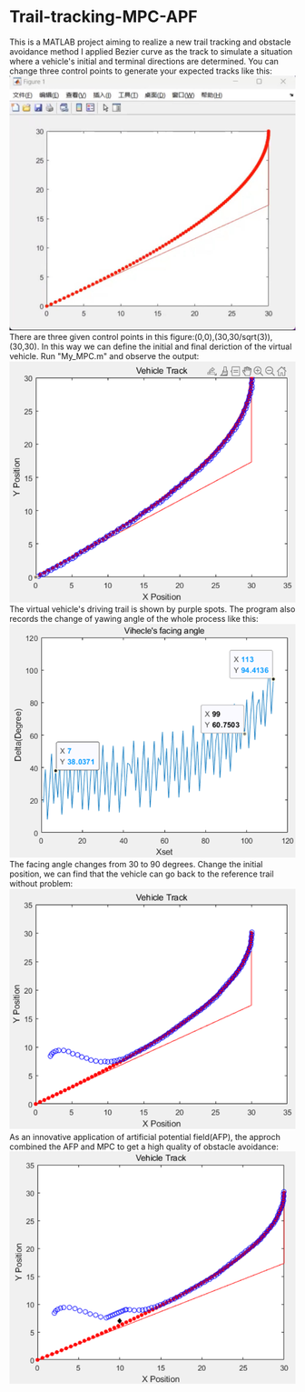 # Trail-tracking-MPC-APF
This is a MATLAB project aiming to realize a new trail tracking and obstacle avoidance method
I applied Bezier curve as the track to simulate a situation where a vehicle's initial and terminal directions are determined. You can change three control points to generate your expected tracks like this:
![](https://github.com/fuingcrazy/Trail-tracking-MPC-APF/blob/master/Pictures/Curve.jpg)
There are three given control points in this figure:(0,0),(30,30/sqrt(3)),(30,30). In this way we can define the initial and final deriction of the virtual vehicle.
Run "My_MPC.m" and observe the output:
![](https://github.com/fuingcrazy/Trail-tracking-MPC-APF/blob/master/Pictures/Trail%20tracking.png)
The virtual vehicle's driving trail is shown by purple spots.
The program also records the change of yawing angle of the whole process like this:
![](https://github.com/fuingcrazy/Trail-tracking-MPC-APF/blob/master/Pictures/Yawing%20angle.png)
The facing angle changes from 30 to 90 degrees.
Change the initial position, we can find that the vehicle can go back to the reference trail without problem:
![](https://github.com/fuingcrazy/Trail-tracking-MPC-APF/blob/master/Pictures/Back%20to%20trail.png)
As an innovative application of artificial potential field(AFP), the approch combined the AFP and MPC to get a high quality of obstacle avoidance:
![](https://github.com/fuingcrazy/Trail-tracking-MPC-APF/blob/master/Pictures/Avoidance.png)
